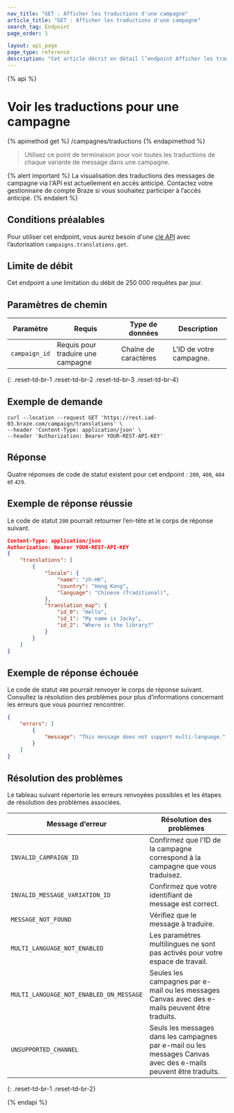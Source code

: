 ```yaml
---
nav_title: "GET : Afficher les traductions d'une campagne"
article_title: "GET : Afficher les traductions d'une campagne"
search_tag: Endpoint
page_order: 1

layout: api_page
page_type: reference
description: "Cet article décrit en détail l’endpoint Afficher les traductions pour une campagne."
---
```


{% api %}
# Voir les traductions pour une campagne
{% apimethod get %}
/campagnes/traductions
{% endapimethod %}

> Utilisez ce point de terminaison pour voir toutes les traductions de chaque variante de message dans une campagne.

{% alert important %}
La visualisation des traductions des messages de campagne via l'API est actuellement en accès anticipé. Contactez votre gestionnaire de compte Braze si vous souhaitez participer à l’accès anticipé.
{% endalert %}

## Conditions préalables

Pour utiliser cet endpoint, vous aurez besoin d'une [clé API]({{site.baseurl}}/api/basics#rest-api-key/) avec l’autorisation `campaigns.translations.get`.

## Limite de débit

Cet endpoint a une limitation du débit de 250 000 requêtes par jour.

## Paramètres de chemin

| Paramètre | Requis | Type de données | Description |
| --------- | ---------| --------- | ----------- |
|`campaign_id`| Requis pour traduire une campagne | Chaîne de caractères | L'ID de votre campagne. |
{: .reset-td-br-1 .reset-td-br-2 .reset-td-br-3  .reset-td-br-4}

## Exemple de demande

```
curl --location --request GET 'https://rest.iad-03.braze.com/campaign/translations' \
--header 'Content-Type: application/json' \
--header 'Authorization: Bearer YOUR-REST-API-KEY'
```

## Réponse

Quatre réponses de code de statut existent pour cet endpoint : `200`, `400`, `404` et `429`.

## Exemple de réponse réussie

Le code de statut `200` pourrait retourner l’en-tête et le corps de réponse suivant.

```json
Content-Type: application/json
Authorization: Bearer YOUR-REST-API-KEY
{
	"translations": [
		{
			"locale": {
 				"name": "zh-HK",
 				"country": "Hong Kong",
 				"language": "Chinese (Traditional)",
			},
			"translation_map": {
				"id_0": "Hello",
				"id_1": "My name is Jacky",
				"id_2": "Where is the library?"
			}
		}
	]
}
```

## Exemple de réponse échouée

Le code de statut `400` pourrait renvoyer le corps de réponse suivant. Consultez la résolution des problèmes[](#troubleshooting) pour plus d’informations concernant les erreurs que vous pourriez rencontrer.

```json
{
	"errors": [
		{
			"message": "This message does not support multi-language."
		}
	]
}
```

## Résolution des problèmes

Le tableau suivant répertorie les erreurs renvoyées possibles et les étapes de résolution des problèmes associées.

| Message d’erreur                           | Résolution des problèmes                                                                    |
|-----------------------------------------|------------------------------------------------------------------------------------|
| `INVALID_CAMPAIGN_ID`                   | Confirmez que l'ID de la campagne correspond à la campagne que vous traduisez.                   |
| `INVALID_MESSAGE_VARIATION_ID`          | Confirmez que votre identifiant de message est correct.                                                |
| `MESSAGE_NOT_FOUND`                     | Vérifiez que le message à traduire.                                           |
| `MULTI_LANGUAGE_NOT_ENABLED`            | Les paramètres multilingues ne sont pas activés pour votre espace de travail.                       |
| `MULTI_LANGUAGE_NOT_ENABLED_ON_MESSAGE` | Seules les campagnes par e-mail ou les messages Canvas avec des e-mails peuvent être traduits.             |
| `UNSUPPORTED_CHANNEL`                   | Seuls les messages dans les campagnes par e-mail ou les messages Canvas avec des e-mails peuvent être traduits. |
{: .reset-td-br-1 .reset-td-br-2}

{% endapi %}